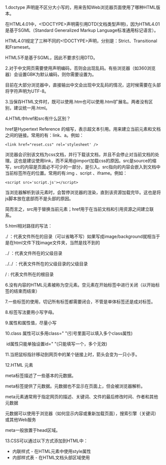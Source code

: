 1.doctype 声明是不区分大小写的，用来告知Web浏览器页面使用了哪种HTML版本。

在HTML4.01中，<!DOCTYPE>声明需引用DTD(文档类型声明)，因为HTML4.01是基于SGML（Standard Generalized Markup Language标准通用标记语言）。

HTML4.01规定了三种不同的<!DOCTYPE>声明，分别是：Strict、Transitional和Frameset。

HTML5不是基于SGML，因此不要求引用DTD。

2.对于中文网页需要使用<meta charset="utf-8">声明编码，否则会出现乱码。有些浏览器（如360浏览器）会设置GBK为默认编码，则你需要设置为<meta charset="gbk">。

目前在大部分浏览器中，直接输出中文会出现中文乱码的情况，这时候需要在头部将字符声明为UTF-8。

3.当保存HTML文件时，既可以使用.htm也可以使用.html扩展名。两者没有区别，建议统一用.html。

4.HTML中href和src有什么区别？

href是Hypertext Reference 的缩写，表示超文本引用。用来建立当前元素和文档之间的链接。常用的有：link、a。例如：

```
<link href="reset.css" rel='stylesheet' />
```

浏览器会识别该文档为css文档，并行下载该文档，并且不会停止对当前文档的处理。这也是建议使用link，而不采用@import加载css的原因。src是source的缩写，src的内容是页面必不可少的一部分，是引入。src指向的内容会嵌入到文档中当前标签所在的位置。常用的有:img 、script 、iframe。例如：

```
<script src='script.js'></script>
```

当浏览器解析到该元素时，会暂停浏览器的渲染，直到该资源加载完毕。这也是将js脚本放在底部而不是头部的原因。

简而言之，src用于替换当前元素；href用于在当前文档和引用资源之间建立联系。

5.html相对路径的写法：

./ ：代表文件所在的目录（可以省略不写）如果写成image/background就相当于是在html文件下找image文件夹，当然是找不到的

../ ：代表文件所在的父级目录

../../ ：代表文件所在的父级目录的父级目录

/ : 代表文件所在的根目录

6.没有内容的HTML元素被称为空元素。空元素在开始标签中进行关闭（以开始标签的结束而结束）

7.一些标签的使用，切记所有标签都需要闭合，不管是单体标签还是成对标签。

8.标签写法要用小写字母。

9.属性和属性值，尽量小写

10.class 属性可以多用class=" "(引号里面可以填入多个class属性)

​	id属性只能单独设置id=" "(只能填写一个，多个无效)

11.当把鼠标指针移动到网页中的某个链接上时，箭头会变为一只小手。

12.HTML <meta>元素

meta标签描述了一些基本的元数据。

meta标签提供了元数据。元数据也不显示在页面上，但会被浏览器解析。

meta元素通常用于指定网页的描述、关键词、文件的最后修改时间、作者和其他元数据

元数据可以使用于浏览器（如何显示内容或重新加载页面），搜索引擎（关键词）或其他Web服务

meta一般放置于head区域。

13.CSS可以通过以下方式添加到HTML中：

- 内联样式 - 在HTML元素中使用style属性
- 内部样式表 - 在HTML文档头部<head>区域使用<style>元素来包含CSS
- 外部引用 - 使用外部CSS文件

14.使用text-align(文字对齐)属性指定文本的水平与垂直对齐方式

15.指定图像的高度和宽度是一个很好的习惯。如果图像指定了高度宽度，页面加载时就会保留指定的尺寸。如果没有指定图片的大小，加载页面时有可能会破坏HTML页面的整体布局。

16.表格结构语义标签：

table ：表格根元素  thead表格头 tbody 表格体 tfoot表格尾 tr表格行

th表头单元行  td表体单元格 单元格内边距 cellpadding 单元格外边距 cellspacing 

col 和 colgroup用于便捷定义表格指定列的样式

17.

ol 定义有序列表

ul 定义无序列表

li 定义列表项

dl 定义列表

dt 自定义列表项目

dd 自定义列表项的描述

18.HTML 框架

通过使用框架，你可以在同一个浏览器窗口中显示不止一个页面。

```
<iframe src='URL'></iframe>
```

出于有些网页不希望被嵌套，响应头中有一选项， X-Frame-Options 它有三个可配置值

DENY:表示该网页不允许被嵌套，即便是在自己的域名的页面中也不能进行嵌套

SAMEORIGIN:表示该页面可以在相同域名页面中被嵌套展示

ALLOW-FROM uri: 表示该页面可以在指定来源页面中进行嵌套展示

19.HTML颜色

HTML颜色由红色、绿色、蓝色混合而成。

HTML颜色由一个十六进制符号来定义，这个符号由红色、绿色和蓝色的值组成(RGB)。

RGBA的意思是(Red-Green-Blue-Alpha)它是在RGB上扩展包括了“alpha”通道，运行对颜色值设置透明度。

20.HTML脚本标签

```
<script> 定义了客户端脚本
<noscript>定义了不支持脚本浏览器输出的文本
```

21.XHTML

XHTML是以XML格式编写的HTML。

什么 XHTML?

- XHTML指的是可扩展超文本标记语言
- XHTML与HTML4.01几乎是相同的
- XHTML是更严格更纯净的HTML版本
- XHTML是以XML应用的方式定义的HTML
- XHTML是2001年1月发布的W3C推荐标准
- XHTML得到所有主流浏览器的支持

XML是一种必须正确标记且格式良好的标记语言。

通过结合XML和HTML的长处，开发出了XHTML。XHTML是作为XML被重新设计的HTML。

与HTML相比最重要的区别：

### 文档结构

- XHTML DOCTYPE 是*强制性的*
- <html> 中的 XML namespace 属性是*强制性的*
- <html>、<head>、<title> 以及 <body> 也是*强制性的*

### 元素语法

- XHTML 元素必须*正确嵌套*
- XHTML 元素必须始终*关闭*
- XHTML 元素必须*小写*
- XHTML 文档必须有*一个根元素*

### 属性语法

- XHTML 属性必须使用*小写*
- XHTML 属性值必须用*引号包围*
- XHTML 属性最小化也是*禁止的*

```
<!DOCTYPE ...>是强制性的
XHTML元素必须合理嵌套
XHTML元素必须有关闭标签
空元素必须包含关闭标签
XHTML元素必须是小写
属性名称必须是小写
属性值必须有引号
不允许属性简写
```

22.HTML5设计的目的是为了在移动设备上支持多媒体。

HTML5是下一代HTML标准。

```
<!doctype>声明必须位于HTM5文档中的第一行。
<!DOCTYPE html>
```

HTML5定义了8个新的HTML语义元素。所有这些元素都是块级元素。

header、section、footer、aside、nav、main、article、figure

HTML5 <canvas>元素用于图形的绘制，通过脚本（通常是JavaScript）来完成。

23.HTML5内联SVG

## 什么是SVG？

- SVG 指可伸缩矢量图形 (Scalable Vector Graphics)
- SVG 用于定义用于网络的基于矢量的图形
- SVG 使用 XML 格式定义图形
- SVG 图像在放大或改变尺寸的情况下其图形质量不会有损失
- SVG 是万维网联盟的标准

------

## SVG优势

与其他图像格式相比（比如 JPEG 和 GIF），使用 SVG 的优势在于：

- SVG 图像可通过文本编辑器来创建和修改
- SVG 图像可被搜索、索引、脚本化或压缩
- SVG 是可伸缩的
- SVG 图像可在任何的分辨率下被高质量地打印
- SVG 可在图像质量不下降的情况下被放大

## SVG 与 Canvas两者间的区别

SVG 是一种使用 XML 描述 2D 图形的语言。

Canvas 通过 JavaScript 来绘制 2D 图形。

SVG 基于 XML，这意味着 SVG DOM 中的每个元素都是可用的。您可以为某个元素附加 JavaScript 事件处理器。

在 SVG 中，每个被绘制的图形均被视为对象。如果 SVG 对象的属性发生变化，那么浏览器能够自动重现图形。

Canvas 是逐像素进行渲染的。在 canvas 中，一旦图形被绘制完成，它就不会继续得到浏览器的关注。如果其位置发生变化，那么整个场景也需要重新绘制，包括任何或许已被图形覆盖的对象。

------

## Canvas 与 SVG 的比较

下表列出了 canvas 与 SVG 之间的一些不同之处。

| Canvas                                                       | SVG                                                          |
| :----------------------------------------------------------- | :----------------------------------------------------------- |
| 依赖分辨率                                                                       不支持事件处理器                                                        弱的文本渲染能力                                                                                能够以 .png 或 .jpg 格式保存结果图像                               最适合图像密集型的游戏，其中的许多对象会被频繁重绘 | 不依赖分辨率                                                          支持事件处理器                                                    最适合带有大型渲染区域的应用程序（比如谷歌地图）                                                                    复杂度高会减慢渲染速度（任何过度使用 DOM 的应用都不快）                                                           不适合游戏应用 |

24.HTML5 MathML

HTML5可以在文档中使用MathML元素，对应的标签是<math>...</math>

MathML是数学标记语言，是一种基于XML（标准通用标记语言的子集）的标准，用来在互联网上书写数学符号和公式的置标语言。

25.HTML5拖放（Drag 和 Drop）

拖放（Drag和Drop）是HTML5标准的组成部分。

拖放是一种常见的特性，即抓取对象以后拖到另一个位置。

在HTML5中，拖放是标准的一部分，任何元素都能够拖放。

26.web worker是运行在后台的JavaScript，不会影响页面的性能。

27.服务器发送事件（Server-Sent Events）,允许网页自动获取来自服务器的更新。

28.HTML5 WebSocket 

WebSocket是HTML5开始提供的一种在单个TCP连接上进行全双工通讯的协议。

WebSocket使得客户端和服务器之间的数据交换变得更加简单，允许服务器端主动向客户端推送数据。在WebSocket API中，浏览器和服务器只需要完成一次握手，两者之间就可以创建持久性的连接，并进行双向数据传输。

29.在HTML5中，哪个元素用于组合标题元素？ <hgroup>

html5中，不在支持 <font> <acronym> rel

在HTML5中，contextmenu和spellcheck是：HTML属性

哪种输入类型定义滑块控件 ？ range

在SVG中，允许三种图像对象存在，分别是矢量图像、点阵图像和文本。

具有type属性的input元素，其值为“tel”，表示用于输入电话号码的单行纯文本编辑控件

<keygen>标签规定用于表单的密钥对生成器字段。当提交表单时，私钥存储在本地，公钥发送到服务器。

突出显示元素指定文本的重要性，mark元素表示标记或高亮显示以供参考的文档中的文本。

<track>标签为媒体元素(<audio> and <video>)规定外部文本轨道。这个元素用于规定字幕文件或其他包含文本的文件，当媒体播放时，这些文件是可见的。

<param>元素允许为插入XHTML文档的对象规定run-time设置，也就是说，此标签可为包含它的<object>标签提供参数。

外部资源由 <object> 元素表示，该元素可以被视为图像、嵌套的浏览上下文或插件要处理的资源。它包括各种属性，如存档、边框、分类、代码库、代码类型等

HTML5删除了 <big> <center> <font> <tt> <strike>

如果没有设置高度和宽度，浏览器就不知道视频的大小。其效果是，当视频加载时，页面将发生变化（或闪烁）

在 HTML 音频/视频 DOM 中，_____设置或返回音频/视频播放的默认速度？ defaultPlaybackRate

html的link标签是用于当前文档引用外部文档用的，rel属性用于设置对象和链接目的间的关系

target的默认属性是_self (默认在当前窗口打开)

浏览器中激活链接的默认颜色是：红色

<area>标签定义图像映射中的区域（注：图像映射指的是带有可点击区域的图像）

在XHTML文档中哪些元素是强制性的？ doctype、html、head、body以及title

HTML5是XHTML的升级版本。（错误）

插件的功能是扩展HTML浏览器的功能。

插件可以通过<object>标签或者<embed>标签添加在页面中。

所有主流浏览器都支持<object>标签。<object>元素定义了在HTML文档中嵌入的对象。

```
<embed>定义内嵌对象。HTML4中不赞成，HTML5中允许
<object>定义内嵌对象
<param>定义对象的参数
<audio>定义了声音内容
<video>定义一个视频或者影片
<source>定义了media元素的多媒体资源
<track>规定media元素的字幕文件或其他包含文本的文件
```

30.HTML语言代码

HTML的lang属性可用于声明网页或部分网页的语言。这对搜索引擎和浏览器是有帮助的。

根据W3C推荐标准，应该通过<html>标签中的lang属性对每张页面中的主要语言进行声明，比如：

```
<html lang='en'>...</html>
```

在XHTML中，采用如下方式在<html>标签中对语言进行声明：

```
<html xmlns='http://www.w3.org/1999/xhtml' lang='en' xml:lang='en'>...</html>
```

31.HTTP 方法

GET 从指定的资源请求数据

POST 向指定的资源提交要被处理的数据

HEAD 与get相同，但只返回HTTP报头，不返回文档主体

PUT 上传指定的URI表示

DELETE 删除指定的资源

OPTIONS 返回服务器支持的HTTP方法

CONNECT 把请求连接转换到透明的TCP/IP通道

